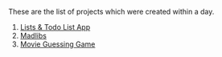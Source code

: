 These are the list of projects which were created within a day. 

1. [Lists & Todo List App](https://github.com/VishalxRana/One-Day-Builds-Python-Projects-/tree/main/Lists-and-Todo-list-CLI-App)
2. [Madlibs](https://github.com/VishalxRana/One-Day-Builds-Python-Projects-/tree/main/Madlibs)
3. [Movie Guessing Game](https://github.com/VishalxRana/One-Day-Builds-Python-Projects/tree/main/Movie%20Guessing%20Game)
